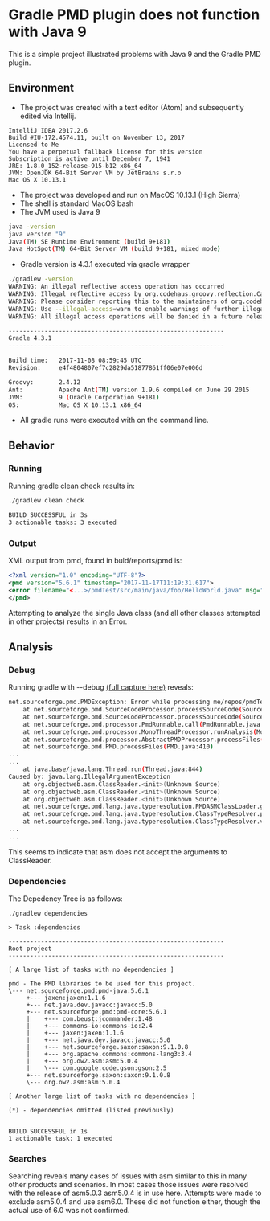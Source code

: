 # Gradle PMD plugin does not function with Java 9

This is a simple project illustrated problems with Java 9 and the Gradle PMD plugin.


## Environment
* The project was created with a text editor (Atom) and subsequently edited via Intellij.
```
IntelliJ IDEA 2017.2.6
Build #IU-172.4574.11, built on November 13, 2017
Licensed to Me
You have a perpetual fallback license for this version
Subscription is active until December 7, 1941
JRE: 1.8.0_152-release-915-b12 x86_64
JVM: OpenJDK 64-Bit Server VM by JetBrains s.r.o
Mac OS X 10.13.1
```
* The project was developed and run on MacOS 10.13.1 (High Sierra)
* The shell is standard MacOS bash
* The JVM used is Java 9
```bash
java -version
java version "9"
Java(TM) SE Runtime Environment (build 9+181)
Java HotSpot(TM) 64-Bit Server VM (build 9+181, mixed mode)
```
* Gradle version is 4.3.1 executed via gradle wrapper
```bash
./gradlew -version
WARNING: An illegal reflective access operation has occurred
WARNING: Illegal reflective access by org.codehaus.groovy.reflection.CachedClass (file:/Users/me/.gradle/wrapper/dists/gradle-4.3.1-bin/7yzdu24db77gi3zukl2a7o0xx/gradle-4.3.1/lib/groovy-all-2.4.12.jar) to method java.lang.Object.finalize()
WARNING: Please consider reporting this to the maintainers of org.codehaus.groovy.reflection.CachedClass
WARNING: Use --illegal-access=warn to enable warnings of further illegal reflective access operations
WARNING: All illegal access operations will be denied in a future release

------------------------------------------------------------
Gradle 4.3.1
------------------------------------------------------------

Build time:   2017-11-08 08:59:45 UTC
Revision:     e4f4804807ef7c2829da51877861ff06e07e006d

Groovy:       2.4.12
Ant:          Apache Ant(TM) version 1.9.6 compiled on June 29 2015
JVM:          9 (Oracle Corporation 9+181)
OS:           Mac OS X 10.13.1 x86_64
```

* All gradle runs were executed with on the command line.

## Behavior
### Running
Running gradle clean check results in:
```bash
./gradlew clean check

BUILD SUCCESSFUL in 3s
3 actionable tasks: 3 executed
```

### Output
XML output from pmd, found in  buld/reports/pmd is:
```xml
<?xml version="1.0" encoding="UTF-8"?>
<pmd version="5.6.1" timestamp="2017-11-17T11:19:31.617">
<error filename="<...>/pmdTest/src/main/java/foo/HelloWorld.java" msg="Error while processing <...>/pmdTest/src/main/java/foo/HelloWorld.java"/>
</pmd>
```

Attempting to analyze the single Java class (and all other classes attempted in other projects) results in an Error.

## Analysis
### Debug
Running gradle with --debug [(full capture here)](./debugCapture.md) reveals:
```bash
net.sourceforge.pmd.PMDException: Error while processing me/repos/pmdTest/src/main/java/foo/HelloWorld.java
	at net.sourceforge.pmd.SourceCodeProcessor.processSourceCode(SourceCodeProcessor.java:103)
	at net.sourceforge.pmd.SourceCodeProcessor.processSourceCode(SourceCodeProcessor.java:52)
	at net.sourceforge.pmd.processor.PmdRunnable.call(PmdRunnable.java:88)
	at net.sourceforge.pmd.processor.MonoThreadProcessor.runAnalysis(MonoThreadProcessor.java:29)
	at net.sourceforge.pmd.processor.AbstractPMDProcessor.processFiles(AbstractPMDProcessor.java:75)
	at net.sourceforge.pmd.PMD.processFiles(PMD.java:410)
...
...
	at java.base/java.lang.Thread.run(Thread.java:844)
Caused by: java.lang.IllegalArgumentException
	at org.objectweb.asm.ClassReader.<init>(Unknown Source)
	at org.objectweb.asm.ClassReader.<init>(Unknown Source)
	at org.objectweb.asm.ClassReader.<init>(Unknown Source)
	at net.sourceforge.pmd.lang.java.typeresolution.PMDASMClassLoader.getImportedClasses(PMDASMClassLoader.java:107)
	at net.sourceforge.pmd.lang.java.typeresolution.ClassTypeResolver.populateClassName(ClassTypeResolver.java:775)
	at net.sourceforge.pmd.lang.java.typeresolution.ClassTypeResolver.visit(ClassTypeResolver.java:156)
...
...
```

This seems to indicate that asm does not accept the arguments to ClassReader.

### Dependencies
The Depedency Tree is as follows:
```
./gradlew dependencies

> Task :dependencies

------------------------------------------------------------
Root project
------------------------------------------------------------

[ A large list of tasks with no dependencies ]

pmd - The PMD libraries to be used for this project.
\--- net.sourceforge.pmd:pmd-java:5.6.1
     +--- jaxen:jaxen:1.1.6
     +--- net.java.dev.javacc:javacc:5.0
     +--- net.sourceforge.pmd:pmd-core:5.6.1
     |    +--- com.beust:jcommander:1.48
     |    +--- commons-io:commons-io:2.4
     |    +--- jaxen:jaxen:1.1.6
     |    +--- net.java.dev.javacc:javacc:5.0
     |    +--- net.sourceforge.saxon:saxon:9.1.0.8
     |    +--- org.apache.commons:commons-lang3:3.4
     |    +--- org.ow2.asm:asm:5.0.4
     |    \--- com.google.code.gson:gson:2.5
     +--- net.sourceforge.saxon:saxon:9.1.0.8
     \--- org.ow2.asm:asm:5.0.4

[ Another large list of tasks with no dependencies ]

(*) - dependencies omitted (listed previously)


BUILD SUCCESSFUL in 1s
1 actionable task: 1 executed
```

### Searches
Searching reveals many cases of issues with asm similar to this in many other products and scenarios. In most cases those issues were resolved with the release of asm5.0.3
asm5.0.4 is in use here. Attempts were made to exclude asm5.0.4 and use asm6.0. These did not function either, though the actual use of 6.0 was not confirmed.

